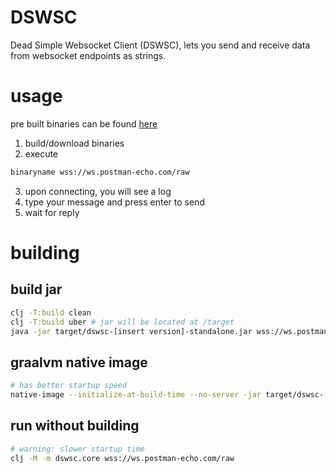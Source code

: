 # DSWSC
Dead Simple Websocket Client (DSWSC), lets you send and 
receive data from websocket endpoints as strings.

# usage 
pre built binaries can be found [here](https://github.com/foldcat/dswsc/releases)
1. build/download binaries 
2. execute
```bash 
binaryname wss://ws.postman-echo.com/raw
```
3. upon connecting, you will see a log
4. type your message and press enter to send 
5. wait for reply

# building

## build jar 
```bash 
clj -T:build clean
clj -T:build uber # jar will be located at /target
java -jar target/dswsc-[insert version]-standalone.jar wss://ws.postman-echo.com/raw # execute
```

## graalvm native image 
```bash 
# has better startup speed
native-image --initialize-at-build-time --no-server -jar target/dswsc-[insert version]-standalone.jar -H:Name=target/dswsc
```

## run without building
```bash
# warning: slower startup time
clj -M -m dswsc.core wss://ws.postman-echo.com/raw
```

